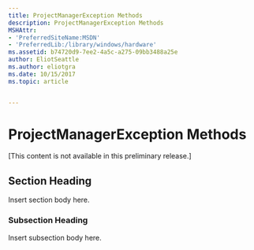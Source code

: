 ```yaml
---
title: ProjectManagerException Methods
description: ProjectManagerException Methods
MSHAttr:
- 'PreferredSiteName:MSDN'
- 'PreferredLib:/library/windows/hardware'
ms.assetid: b74720d9-7ee2-4a5c-a275-09bb3488a25e
author: EliotSeattle
ms.author: eliotgra
ms.date: 10/15/2017
ms.topic: article


---
```


# ProjectManagerException Methods


\[This content is not available in this preliminary release.\]

## <span id="Section_Heading"></span><span id="section_heading"></span><span id="SECTION_HEADING"></span>Section Heading


Insert section body here.

### <span id="Subsection_Heading"></span><span id="subsection_heading"></span><span id="SUBSECTION_HEADING"></span>Subsection Heading

Insert subsection body here.

 

 






